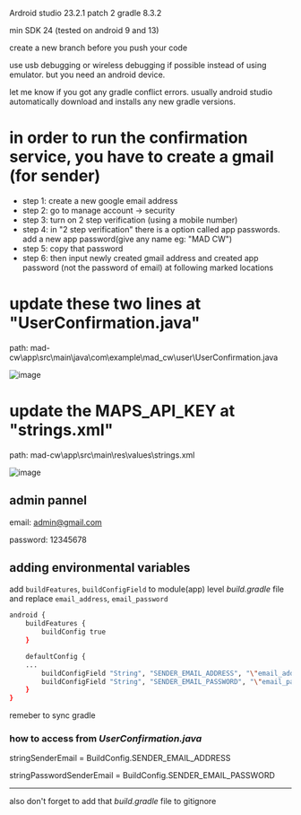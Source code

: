 Ardroid studio 23.2.1 patch 2
gradle 8.3.2

min SDK 24 (tested on android 9 and 13)

create a new branch before you push your code

use usb debugging or wireless debugging if possible instead of using emulator. but you need an android device.

let me know if you got any gradle conflict errors. usually android studio automatically download and installs any new gradle versions.


# in order to run the confirmation service, you have to create a gmail (for sender)
*  step 1: create a new google email address
*  step 2: go to manage account → security
*  step 3: turn on 2 step verification (using a mobile number)
*  step 4: in "2 step verification" there is a option called app passwords. add a new app password(give any name eg: "MAD CW")
*  step 5: copy that password
*  step 6: then input newly created gmail address and created app password (not the password of email) at following marked locations

# update these two lines at "UserConfirmation.java"
path: mad-cw\app\src\main\java\com\example\mad_cw\user\UserConfirmation.java

![image](https://github.com/Anuradha2k21/mad-cw/assets/61109105/15e25842-0dd1-4c26-a09b-62569a985b1b)

# update the MAPS_API_KEY at "strings.xml"
path: mad-cw\app\src\main\res\values\strings.xml

![image](https://github.com/Anuradha2k21/mad-cw/assets/146810679/f6627572-a78f-4164-9cca-d77aba6dcced)

## admin pannel
email: admin@gmail.com

password: 12345678

## adding environmental variables
add `buildFeatures`, `buildConfigField` to module(app) level *build.gradle* file
and
replace `email_address`, `email_password`

```bash
android {
    buildFeatures {
        buildConfig true
    }

    defaultConfig {
	...
        buildConfigField "String", "SENDER_EMAIL_ADDRESS", "\"email_address\""
        buildConfigField "String", "SENDER_EMAIL_PASSWORD", "\"email_password\""
    }
}
```
remeber to sync gradle

### how to access from *UserConfirmation.java*

stringSenderEmail = BuildConfig.SENDER_EMAIL_ADDRESS

stringPasswordSenderEmail = BuildConfig.SENDER_EMAIL_PASSWORD

---
also don't forget to add that *build.gradle* file to gitignore
